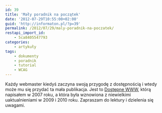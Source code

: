 ```yaml
---
id: 39
title: 'Mały poradnik na początek'
date: '2012-07-29T10:55:00+02:00'
guid: 'http://informaton.pl/?p=39'
permalink: /2012/07/29/maly-poradnik-na-poczatek/
restapi_import_id:
    - 5ca8405547793
categories:
    - artykuły
tags:
    - dokumenty
    - poradnik
    - tutorial
    - WCAG
---
```


Każdy webmaster kiedyś zaczyna swoją przygodę z dostępnością i wtedy może mu się przydać ta mała publikacja. Jest to [Dostępne WWW](http://www.firr.org.pl/uploads/PUB/FIRR_Dostepne_WWW.pdf), którą napisałem w 2007 roku, a która była wznowiona z niewielkimi uaktualnieniami w 2009 i 2010 roku. Zapraszam do lektury i dzielenia się uwagami.
